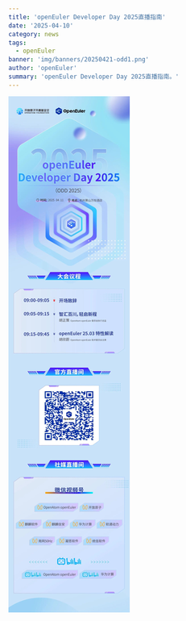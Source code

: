 ```yaml
---
title: 'openEuler Developer Day 2025直播指南'
date: '2025-04-10'
category: news
tags:
  - openEuler
banner: 'img/banners/20250421-odd1.png'
author: 'openEuler'
summary: 'openEuler Developer Day 2025直播指南。'
---
```





![IMG\_256](./media/image1.jpeg)
